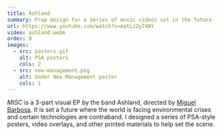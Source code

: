 ```yaml
---
title: Ashland
summary: Prop design for a series of music videos set in the future
url: https://www.youtube.com/watch?v=eatLz2y749Y
video: ashland.webm
order: 0
images:
  - src: posters.gif
    alt: PSA posters
    cols: 2
  - src: new-management.png
    alt: Under New Management poster
    cols: 1
---
```


_MISC_ is a 3-part visual EP by the band Ashland, directed by [Miguel Barbosa](https://yeahfilms.tv/). It is set a future where the world is facing environmental crises and certain technologies are contraband. I designed a series of PSA-style posters, video overlays, and other printed materials to help set the scene.
